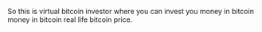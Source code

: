 So this is virtual bitcoin investor where you can invest you money in bitcoin money in bitcoin real life bitcoin price.
